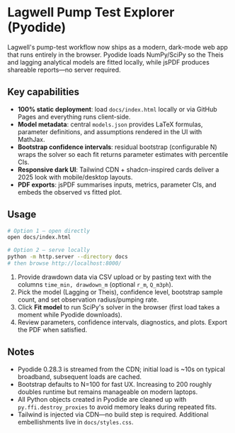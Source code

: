# Lagwell Pump Test Explorer (Pyodide)

Lagwell's pump-test workflow now ships as a modern, dark-mode web app that runs entirely in the browser. Pyodide loads NumPy/SciPy so the Theis and lagging analytical models are fitted locally, while jsPDF produces shareable reports—no server required.

## Key capabilities

- **100% static deployment**: load `docs/index.html` locally or via GitHub Pages and everything runs client-side.
- **Model metadata**: central `models.json` provides LaTeX formulas, parameter definitions, and assumptions rendered in the UI with MathJax.
- **Bootstrap confidence intervals**: residual bootstrap (configurable N) wraps the solver so each fit returns parameter estimates with percentile CIs.
- **Responsive dark UI**: Tailwind CDN + shadcn-inspired cards deliver a 2025 look with mobile/desktop layouts.
- **PDF exports**: jsPDF summarises inputs, metrics, parameter CIs, and embeds the observed vs fitted plot.

## Usage

```bash
# Option 1 – open directly
open docs/index.html

# Option 2 – serve locally
python -m http.server --directory docs
# then browse http://localhost:8000/
```

1. Provide drawdown data via CSV upload or by pasting text with the columns `time_min, drawdown_m` (optional `r_m`, `Q_m3ph`).
2. Pick the model (Lagging or Theis), confidence level, bootstrap sample count, and set observation radius/pumping rate.
3. Click **Fit model** to run SciPy's solver in the browser (first load takes a moment while Pyodide downloads).
4. Review parameters, confidence intervals, diagnostics, and plots. Export the PDF when satisfied.

## Notes

- Pyodide 0.28.3 is streamed from the CDN; initial load is ~10s on typical broadband, subsequent loads are cached.
- Bootstrap defaults to N=100 for fast UX. Increasing to 200 roughly doubles runtime but remains manageable on modern laptops.
- All Python objects created in Pyodide are cleaned up with `py.ffi.destroy_proxies` to avoid memory leaks during repeated fits.
- Tailwind is injected via CDN—no build step is required. Additional embellishments live in `docs/styles.css`.
